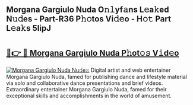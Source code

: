 ## Morgana Gargiulo Nuda O𝚗𝚕yf𝚊ns L𝚎a𝚔ed N𝚞𝚍es - Part-R36 P𝚑𝚘tos Vi𝚍𝚎o - H𝚘𝚝 Part L𝚎a𝚔s 5IipJ

# <h2><a href="http://kf7wt2c.oniu.top/?m=Morgana+Gargiulo+Nuda">🔗👉 🔴 Morgana Gargiulo Nuda P𝚑ot𝚘𝚜 V𝚒d𝚎o</a></h2>

[![Morgana Gargiulo Nuda Nu𝚍e𝚜](https://i.imgur.com/0qMVB7G.gif)](http://kf7wt2c.oniu.top/?m=Morgana+Gargiulo+Nuda)
Digital artist and web entertainer Morgana Gargiulo Nuda, famed for publishing dance and lifestyle material via solo and collaborative dance presentations and brief videos. Extraordinary entertainer Morgana Gargiulo Nuda, famed for their exceptional skills and accomplishments in the world of amusement.  
